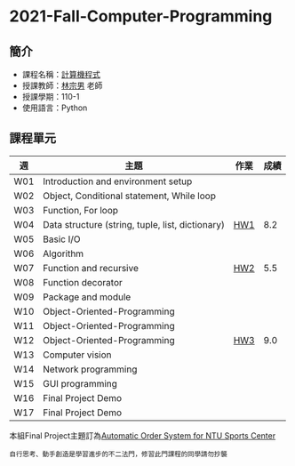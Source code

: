 # 2021-Fall-Computer-Programming

## 簡介
* 課程名稱：[計算機程式](https://coursemap.aca.ntu.edu.tw/course_map_all/course.php?code=901+10210)
* 授課教師：[林宗男](https://www.ee.ntu.edu.tw/profile1.php?teacher_id=901147) 老師
* 授課學期：110-1
* 使用語言：Python
 
## 課程單元
|週|主題|作業|成績|
|----|----|----|----|
|W01|Introduction and environment setup|||
|W02|Object, Conditional statement, While loop|||
|W03|Function, For loop|||
|W04|Data structure (string, tuple, list, dictionary)|[HW1](https://github.com/sleeping-psystudent/2021-Fall-Computer-Programming/tree/main/HW1)|8.2|
|W05|Basic I/O|||
|W06|Algorithm|||
|W07|Function and recursive|[HW2](https://github.com/sleeping-psystudent/2021-Fall-Computer-Programming/tree/main/HW2)|5.5|
|W08|Function decorator|||
|W09|Package and module|||
|W10|Object-Oriented-Programming|||
|W11|Object-Oriented-Programming|||
|W12|Object-Oriented-Programming|[HW3](https://github.com/sleeping-psystudent/2021-Fall-Computer-Programming/tree/main/HW3)|9.0|
|W13|Computer vision|||
|W14|Network programming|||
|W15|GUI programming|||
|W16|Final Project Demo|||
|W17|Final Project Demo||

本組Final Project主題訂為[Automatic Order System for NTU Sports Center](https://github.com/sleeping-psystudent/Automatic-Order-System-for-NTU-Sports-Center)

    自行思考、動手創造是學習進步的不二法門，修習此門課程的同學請勿抄襲
